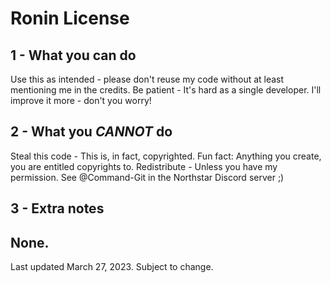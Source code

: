 # Ronin License
## 1 - What you can do
Use this as intended - please don't reuse my code without at least mentioning me in the credits.
Be patient - It's hard as a single developer. I'll improve it more - don't you worry!
## 2 - What you *CANNOT* do
Steal this code - This is, in fact, copyrighted. Fun fact: Anything you create, you are entitled copyrights to.
Redistribute - Unless you have my permission. See @Command-Git in the Northstar Discord server ;)
## 3 - Extra notes
None.
--
Last updated March 27, 2023. Subject to change.
